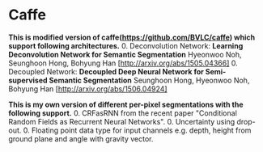# Caffe 
**This is modified version of caffe(https://github.com/BVLC/caffe) which support following architectures.**
  0. Deconvolution Network: **Learning Deconvolution Network for Semantic Segmentation** Hyeonwoo Noh, Seunghoon Hong, Bohyung Han [http://arxiv.org/abs/1505.04366]
  0. Decoupled Network: **Decoupled Deep Neural Network for Semi-supervised Semantic Segmentation** Seunghoon Hong, Hyeonwoo Noh, Bohyung Han [http://arxiv.org/abs/1506.04924]

**This is my own version of different per-pixel segmentations with the following support.**
  0. CRFasRNN from the recent paper "Conditional Random Fields as Recurrent Neural Networks". 
  0. Uncertainty using drop-out.
  0. Floating point data type for input channels e.g. depth, height from ground plane and angle with gravity vector.

